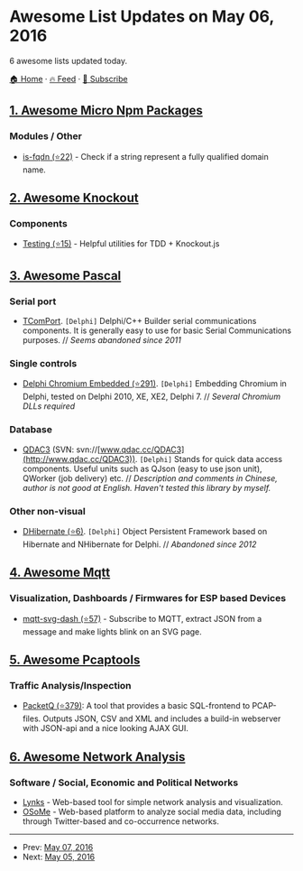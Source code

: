 # Awesome List Updates on May 06, 2016

6 awesome lists updated today.

[🏠 Home](/README.md) · [🔥 Feed](https://test.trackawesomelist.com/feed.xml) · [📮 Subscribe](https://trackawesomelist.us17.list-manage.com/subscribe?u=d2f0117aa829c83a63ec63c2f&id=36a103854c)



## [1. Awesome Micro Npm Packages](/content/parro-it/awesome-micro-npm-packages/README.md)

### Modules / Other

*   [is-fqdn (⭐22)](https://github.com/parro-it/is-fqdn) - Check if a string represent a fully qualified domain name.

## [2. Awesome Knockout](/content/dnbard/awesome-knockout/README.md)

### Components

*   [Testing (⭐15)](https://github.com/profiscience/ko-component-tester) - Helpful utilities for TDD + Knockout.js

## [3. Awesome Pascal](/content/Fr0sT-Brutal/awesome-pascal/README.md)

### Serial port

*   [TComPort](https://sourceforge.net/projects/comport). `[Delphi]` Delphi/C++ Builder serial communications components. It is generally easy to use for basic Serial Communications purposes.
    // *Seems abandoned since 2011*

### Single controls

*   [Delphi Chromium Embedded (⭐291)](https://github.com/hgourvest/dcef3). `[Delphi]` Embedding Chromium in Delphi, tested on Delphi 2010, XE, XE2, Delphi 7.
    // *Several Chromium DLLs required*

### Database

*   [QDAC3](http://blog.qdac.cc/?page_id=139) (SVN: svn://[www.qdac.cc/QDAC3](http://www.qdac.cc/QDAC3)). `[Delphi]` Stands for quick data access components. Useful units such as QJson (easy to use json unit), QWorker (job delivery) etc.
    // *Description and comments in Chinese, author is not good at English. Haven't tested this library by myself.*

### Other non-visual

*   [DHibernate (⭐6)](https://github.com/thecocce/delphi-hibernate). `[Delphi]` Object Persistent Framework based on Hibernate and NHibernate for Delphi.
    // *Abandoned since 2012*

## [4. Awesome Mqtt](/content/hobbyquaker/awesome-mqtt/README.md)

### Visualization, Dashboards / Firmwares for ESP based Devices

*   [mqtt-svg-dash (⭐57)](https://github.com/jpmens/mqtt-svg-dash) - Subscribe to MQTT, extract JSON from a message and make lights blink on an SVG page.

## [5. Awesome Pcaptools](/content/caesar0301/awesome-pcaptools/README.md)

### Traffic Analysis/Inspection

*   [PacketQ (⭐379)](https://github.com/dotse/PacketQ): A tool that provides a basic SQL-frontend to PCAP-files. Outputs JSON, CSV and XML and includes a build-in webserver with JSON-api and a nice looking AJAX GUI.

## [6. Awesome Network Analysis](/content/briatte/awesome-network-analysis/README.md)

### Software / Social, Economic and Political Networks

*   [Lynks](https://lynksoft.com/) - Web-based tool for simple network analysis and visualization.
*   [OSoMe](http://osome.iuni.iu.edu/) - Web-based platform to analyze social media data, including through Twitter-based and co-occurrence networks.

---

- Prev: [May 07, 2016](/content/2016/05/07/README.md)
- Next: [May 05, 2016](/content/2016/05/05/README.md)